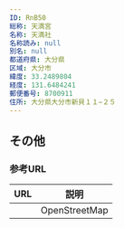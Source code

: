 ```yaml
---
ID: RnB50
総称: 天満宮
名称: 天満社
名称読み: null
別名: null
都道府県: 大分県
区域: 大分市
緯度: 33.2489804
経度: 131.6484241
郵便番号: 8700911
住所: 大分県大分市新貝１１−２５
---
```


## その他

### 参考URL

| URL | 説明          |
| --- | ------------- |
|     | OpenStreetMap |
